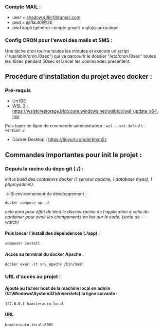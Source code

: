 ### Compte MAIL :

- user = shadow.s3kir0@gmail.com
- pwd = @flaut0!@20
- pwd appli (générer compte gmail) = qfujcjiaoxuuhqni

### Config CRON pour l'envoi des mails et SMS :

Une tâche cron tourne toutes les minutes et execute un script ("/usr/sbin/cron.10sec") qui va parcourir le dossier "/etc/cron.10sec" toutes les 10sec pendant 50sec et lancer les commandes présentent.

## Procédure d'installation du projet avec docker :

### Pré-requis

- Un IDE
- WSL 2 : https://wslstorestorage.blob.core.windows.net/wslblob/wsl_update_x64.msi

Puis taper en ligne de commande administrateur :
    `wsl --set-default-version 2`

- Docker Desktop : https://tinyurl.com/mrktxm5z


## Commandes importantes pour init le projet :

### Depuis la racine du depo git (./) :
*init le build des containers docker (1 serveur apache, 1 database mysql, 1 phpmyadmin).*

-> Si environnement de développement :

    docker compose up -d

*cela aura pour effet de bind le dossier racine de l'application à celui du container pour avoir les changements en live sur le code. (sorte de --watch)*

#### Puis lancer l'install des dépendences (./app) :

    composer install

#### Accès au terminal du docker Apache :
    docker exec -it srv_apache /bin/bash

### URL d'accès au projet :

#### Ajouté au fichier host de la machine local en admin (C:\Windows\System32\drivers\etc) la ligne suivante :
    127.0.0.1 hamsterauto.local

#### URL 
    hamsterauto.local:8001


